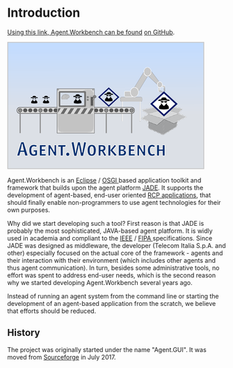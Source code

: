 # Introduction

[Using this link, Agent.Workbench can be found](https://github.com/EnFlexIT/AgentWorkbench) [on GitHub](https://github.com/EnFlexIT/AgentWorkbench).

![](.gitbook/assets/splash%20%282%29.png)

Agent.Workbench is an [Eclipse](https://www.eclipse.org/) / [OSGI ](https://www.osgi.org/)based application toolkit and framework that builds upon the agent platform [JADE](http://jade.tilab.com/). It supports the development of agent-based, end-user oriented [RCP applications](http://www.vogella.com/tutorials/EclipseRCP/article.html), that should finally enable non-programmers to use agent technologies for their own purposes.

Why did we start developing such a tool? First reason is that JADE is probably the most sophisticated, JAVA-based agent platform. It is widly used in academia and compliant to the [IEEE](https://www.ieee.org) / [FIPA ](http://www.fipa.org/)specifications. Since JADE was designed as middleware, the developer \(Telecom Italia S.p.A. and other\) especially focused on the actual core of the framework - agents and their interaction with their environment \(which includes other agents and thus agent communication\). In turn, besides some administrative tools, no effort was spent to address end-user needs, which is the second reason why we started developing Agent.Workbench several years ago.

Instead of running an agent system from the command line or starting the development of an agent-based application from the scratch, we believe that efforts should be reduced.

## History

The project was originally started under the name "Agent.GUI". It was moved from [Sourceforge](https://sourceforge.net/projects/agentgui/) in July 2017.

